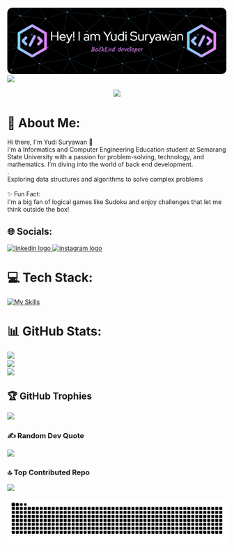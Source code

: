 ![Yudi Suryawan](img/github-header-image.png)
<img height="382" src="https://i.imgur.com/EwcOQGl.gif" />

<div style="clear: both;"></div>

<div align="center">
  <img height="382" src="https://i.imgur.com/XBgxoqH.gif"  />
</div>
<div style="clear: both;"></div>

# 💫 About Me:

Hi there, I'm Yudi Suryawan 👋<br>I'm a Informatics and Computer Engineering Education student at Semarang State University with a passion for problem-solving, technology, and mathematics. I’m diving into the world of back end development.<br>.<br>Exploring data structures and algorithms to solve complex problems<br><br>✨ Fun Fact:<br>I'm a big fan of logical games like Sudoku and enjoy challenges that let me think outside the box!

## 🌐 Socials:

<div align="left">
  <a href="https://www.linkedin.com/in/yudi-suryawan-8a21a0287/" target="_blank">
    <img src="https://raw.githubusercontent.com/maurodesouza/profile-readme-generator/master/src/assets/icons/social/linkedin/default.svg" width="52" height="40" alt="linkedin logo"  />
  </a>
  <a href="https://www.instagram.com/suryawnnn_/" target="_blank">
    <img src="https://raw.githubusercontent.com/maurodesouza/profile-readme-generator/master/src/assets/icons/social/instagram/default.svg" width="52" height="40" alt="instagram logo"  />
  </a>
</div>

# 💻 Tech Stack:

[![My Skills](https://skillicons.dev/icons?i=html,css,bootstrap,js,nodejs,express,mongodb,mysql&perline=3)](https://skillicons.dev)

# 📊 GitHub Stats:

![](https://github-readme-stats.vercel.app/api?username=yudisrywn&theme=dracula&hide_border=false&include_all_commits=false&count_private=false)<br/>
![](https://github-readme-streak-stats.herokuapp.com/?user=yudisrywn&theme=dracula&hide_border=false)<br/>
![](https://github-readme-stats.vercel.app/api/top-langs/?username=yudisrywn&theme=dracula&hide_border=false&include_all_commits=false&count_private=false&layout=compact)

## 🏆 GitHub Trophies

![](https://github-profile-trophy.vercel.app/?username=yudisrywn&theme=dracula&no-frame=false&no-bg=false&margin-w=4)

### ✍️ Random Dev Quote

![](https://quotes-github-readme.vercel.app/api?type=horizontal&theme=radical)

### 🔝 Top Contributed Repo

![](https://github-contributor-stats.vercel.app/api?username=yudisrywn&limit=5&theme=dracula&combine_all_yearly_contributions=true)

<img src="https://raw.githubusercontent.com/yudisrywn/yudisrywn/output/snake.svg" alt="Snake animation" />
